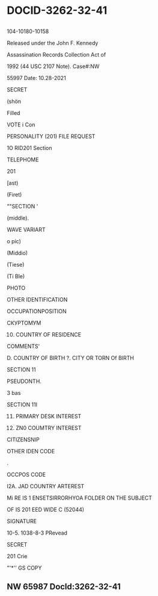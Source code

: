 # DOCID-3262-32-41

##
104-10180-10158

Released under the John F. Kennedy

Assassination Records Collection Act of

1992 (44 USC 2107 Note). Case#:NW

55997 Date: 10.28-2021

SECRET

(shön

Filled

VOTE i Con

PERSONALITY (201) FILE REQUEST

1O RID201 Section

TELEPHOME

201

[ast)

(Firet)

""SECTION '

(middle).

WAVE VARIART

о ріс)

(Middio)

(Tiese)

(Ti Ble)

PHOTO

OTHER IDENTIFICATION

OCCUPATIONPOSITION

СКУРТОМУМ

10. COUNTRY OF RESIDENCE

COMMENTS'

D. COUNTRY OF BIRTH ?. CITY OR TORN Of BIRTH

SECTION 11

PSEUDONTH.

3 bas

SECTION 11I

11. PRIMARY DESK INTEREST

12. ZN0 COUMTRY INTEREST

CITIZENSNIP

OTHER IDEN CODE

.

OCCPOS CODE

I2A. JAD COUNTRY ARTEREST

Mi RE IS 1 ENSETSIRRORHYOA FOLDER ON THE SUBJECT

OF IS 201 EED WIDE C (52044)

SIGNATURE

10-5. 1038-8-3 PRevead

SECRET

201 Crie

"'*'' GS COPY

NW 65987 Docld:3262-32-41
---

